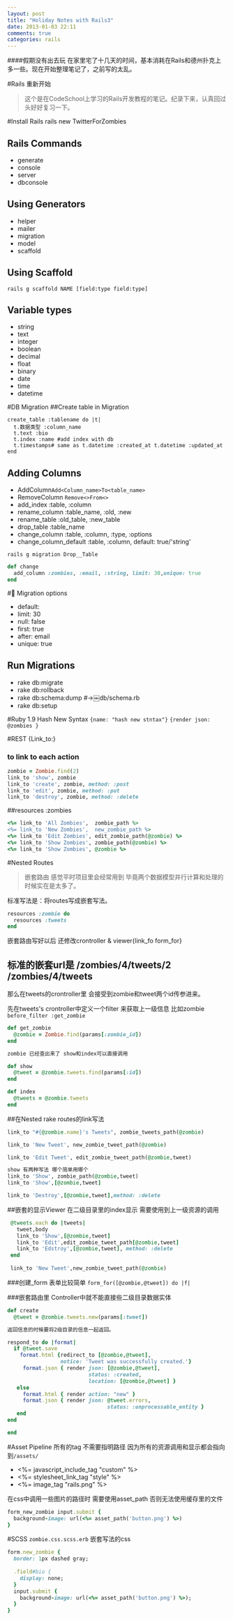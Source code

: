 ```yaml
---
layout: post
title: "Holiday Notes with Rails3"
date: 2013-01-03 22:11
comments: true
categories: rails
---
```


####假期没有出去玩 在家里宅了十几天的时间，基本消耗在Rails和德州扑克上多一些。现在开始整理笔记了，之前写的太乱。

<!-- more -->

#Rails 重新开始

>这个是在CodeSchool上学习的Rails开发教程的笔记。纪录下来，认真回过头好好复习一下。

#Install Rails
rails new TwitterForZombies

## Rails Commands
* generate
* console
* server
* dbconsole

## Using Generators
* helper
* mailer
* migration
* model
* scaffold

## Using Scaffold
`rails g scaffold NAME [field:type field:type]`
## Variable types
* string
* text
* integer
* boolean
* decimal
* float
* binary
* date
* time
* datetime

#DB Migration 
##Create table in Migration
```
create_table :tablename do |t|
  t.数据类型 :column_name
  t.text :bio
  t.index :name #add index with db
  t.timestamps# same as t.datetime :created_at t.datetime :updated_at
end
```
## Adding Columns
* AddColumn`Add<Column_name>To<table_name>`
* RemoveColumn `Remove<>From<>`
* add_index :table, :column
* rename_column :table_name, :old, :new
* rename_table :old_table, :new_table
* drop_table :table_name
* change_column :table, :column, :type, :options
* change_column_default :table, :column, default: true/'string'

`rails g migration Drop__Table`

``` ruby
def change
  add_column :zombies, :email, :string, limit: 30,unique: true
end
```

# Migration options 
* default: <value>
* limit: 30
* null: false
* first: true
* after: email
* unique: true

## Run Migrations
* rake db:migrate
* rake db:rollback
* rake db:schema:dump #->￼db/schema.rb
* rake db:setup

#Ruby 1.9 Hash New Syntax
`{name: "hash new stntax"}`
`{render json: @zombies }`

#REST {Link_to:}
### to link to each action

``` ruby
zombie = Zombie.find(2)
link_to 'show', zombie
link_to 'create', zombie, method: :post
link_to 'edit', zombie, method: :put
link_to 'destroy', zombie, method: :delete
```

##resources :zombies

``` ruby
<%= link_to 'All Zombies',  zombie_path %>
<%= link_to 'New Zombies',  new_zombie_path %>
<%= link_to 'Edit Zombies', edit_zombie_path(@zombie) %>
<%= link_to 'Show Zombies', zombie_path(@zombie) %>
<%= link_to 'Show Zombies', @zombie %>
```

#Nested Routes
>嵌套路由 感觉平时项目里会经常用到 毕竟两个数据模型并行计算和处理的时候实在是太多了。

标准写法是：将routes写成嵌套写法。

``` ruby
resources :zombie do
  resources :tweets
end
```

嵌套路由写好以后 还修改crontroller & viewer{link_fo form_for}

## 标准的嵌套url是 /zombies/4/tweets/2 /zombies/4/tweets
那么在tweets的crontroller里 会接受到zombie和tweet两个id传参进来。

先在tweets's crontroller中定义一个filter 来获取上一级信息 比如zombie
`before_filter :get_zombie`

``` ruby
def get_zombie
  @zombie = Zombie.find(params[:zombie_id])
end

zombie 已经查出来了 show和index可以直接调用

def show
  @tweet = @zombie.tweets.find(params[:id])
end

def index
  @tweets = @zombie.tweets
end
```

##在Nested rake routes的link写法

``` ruby
link_to "#{@zombie.name}'s Tweets", zombie_tweets_path(@zombie)

link_to 'New Tweet', new_zombie_tweet_path(@zombie)

link_to 'Edit Tweet', edit_zombie_tweet_path(@zombie,tweet)

show 有两种写法 哪个简单用哪个
link_to 'Show', zombie_path(@zombie,tweet)
link_to 'Show',[@zombie,tweet]

link_to 'Destroy',[@zombie,tweet],method: :delete
```

##嵌套的显示Viewer
在二级目录里的index显示 需要使用到上一级资源的调用

``` ruby
 @tweets.each do |tweets|
   tweet,body
   link_to 'Show',[@zombie,tweet]
   link_to 'Edit',edit_zombie_tweet_path[@zombie,tweet]
   link_to 'Edstroy',[@zombie,tweet], method: :delete
 end
 
 link_to 'New Tweet',new_zombie_tweet_path(@zombie)
```

###创建_form 表单比较简单
`form_for([@zombie,@tweet]) do |f|`

###嵌套路由里 Controller中就不能直接些二级目录数据实体

``` ruby
def create
  @tweet = @zombie.tweets.new(params[:tweet])

返回信息的时候要将2级目录的信息一起返回。

respond_to do |format|
  if @tweet.save
    format.html {redirect_to [@zombie,@tweet],
                 notice: 'Tweet was successfully created.'}
     format.json { render json: [@zombie,@tweet],
                          status: :created,
                          location: [@zombie,@tweet] }
   else
     format.html { render action: "new" }
     format.json { render json: @tweet.errors,
                                status: :unprocessable_entity }
   end
end

end

```

#Asset Pipeline
所有的tag 不需要指明路径 因为所有的资源调用和显示都会指向到`/assets/`

* <%= javascript_include_tag "custom" %>
* <%= stylesheet_link_tag "style" %>
* <%= image_tag "rails.png" %>

在css中调用一些图片的路径时 需要使用asset_path 否则无法使用缓存里的文件

``` ruby
form_new_zombie input.submit {
  background-image: url(<%= asset_path('button.png') %>)
}
```

#SCSS 
`zombie.css.scss.erb` 嵌套写法的css

``` ruby
form.new_zombie {
  border: 1px dashed gray;
  
  .field#bio {
    display: none;
  }
  input.submit {
    background-image: url(<%= asset_path('button.png') %>);
  }
}
```